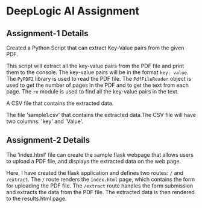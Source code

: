 # DeepLogic AI Assignment

## Assignment-1 Details

Created a Python Script that can extract Key-Value pairs from the given PDF.

This script will extract all the key-value pairs from the PDF file and print them to the console. The key-value pairs will be in the format `key: value`.
The `PyPDF2` library is used to read the PDF file. The `PdfFileReader` object is used to get the number of pages in the PDF and to get the text from each page. The `re` module is used to find all the key-value pairs in the text.

A CSV file that contains the extracted data.

The file 'sample1.csv' that contains the extracted data.The CSV file will have two columns: 'key' and 'Value'. 


## Assignment-2 Details

The 'index.html' file can create the sample flask webpage that allows users to upload a PDF file, and displays the extracted  data on the web page.

Here, I have created the flask application and defines two routes: `/` and `/extract`. The `/` route renders the `index.html` page, which contains the form for uploading the PDF file. The `/extract` route handles the form submission and extracts the data from the PDF file. The extracted data is then rendered to the results.html page.

